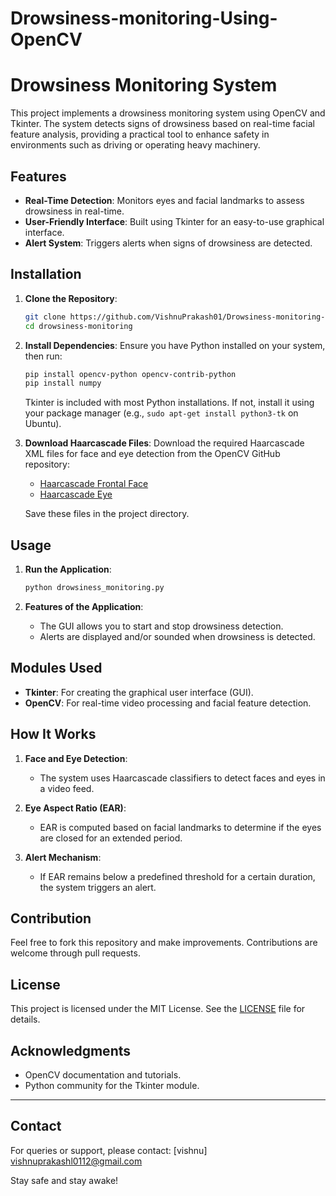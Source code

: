 # Drowsiness-monitoring-Using-OpenCV
# Drowsiness Monitoring System

This project implements a drowsiness monitoring system using OpenCV and Tkinter. The system detects signs of drowsiness based on real-time facial feature analysis, providing a practical tool to enhance safety in environments such as driving or operating heavy machinery.

## Features

- **Real-Time Detection**: Monitors eyes and facial landmarks to assess drowsiness in real-time.
- **User-Friendly Interface**: Built using Tkinter for an easy-to-use graphical interface.
- **Alert System**: Triggers alerts when signs of drowsiness are detected.

## Installation

1. **Clone the Repository**:
    ```bash
    git clone https://github.com/VishnuPrakash01/Drowsiness-monitoring-Using-OpenCV.git
    cd drowsiness-monitoring
    ```

2. **Install Dependencies**:
    Ensure you have Python installed on your system, then run:
    ```bash
    pip install opencv-python opencv-contrib-python
    pip install numpy
    ```

    Tkinter is included with most Python installations. If not, install it using your package manager (e.g., `sudo apt-get install python3-tk` on Ubuntu).

3. **Download Haarcascade Files**:
    Download the required Haarcascade XML files for face and eye detection from the OpenCV GitHub repository:
    - [Haarcascade Frontal Face](https://github.com/opencv/opencv/blob/master/data/haarcascades/haarcascade_frontalface_default.xml)
    - [Haarcascade Eye](https://github.com/opencv/opencv/blob/master/data/haarcascades/haarcascade_eye.xml)

    Save these files in the project directory.

## Usage

1. **Run the Application**:
    ```bash
    python drowsiness_monitoring.py
    ```

2. **Features of the Application**:
    - The GUI allows you to start and stop drowsiness detection.
    - Alerts are displayed and/or sounded when drowsiness is detected.

## Modules Used

- **Tkinter**: For creating the graphical user interface (GUI).
- **OpenCV**: For real-time video processing and facial feature detection.

## How It Works

1. **Face and Eye Detection**:
    - The system uses Haarcascade classifiers to detect faces and eyes in a video feed.

2. **Eye Aspect Ratio (EAR)**:
    - EAR is computed based on facial landmarks to determine if the eyes are closed for an extended period.

3. **Alert Mechanism**:
    - If EAR remains below a predefined threshold for a certain duration, the system triggers an alert.

## Contribution

Feel free to fork this repository and make improvements. Contributions are welcome through pull requests.

## License

This project is licensed under the MIT License. See the [LICENSE](LICENSE) file for details.

## Acknowledgments

- OpenCV documentation and tutorials.
- Python community for the Tkinter module.

---

## Contact

For queries or support, please contact: [vishnu] vishnuprakashl0112@gmail.com

Stay safe and stay awake!
